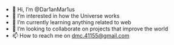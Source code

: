 - 👋 Hi, I’m @Dar1anMar1us
- 👀 I’m interested in how the Universe works
- 🌱 I’m currently learning anything related to web
- 💞️ I’m looking to collaborate on projects that improve the world
- 📫 How to reach me on dmc.41155@gmail.com

<!---
Dar1anMar1us/Dar1anMar1us is a ✨ special ✨ repository because its `README.md` (this file) appears on your GitHub profile.
You can click the Preview link to take a look at your changes.
--->
